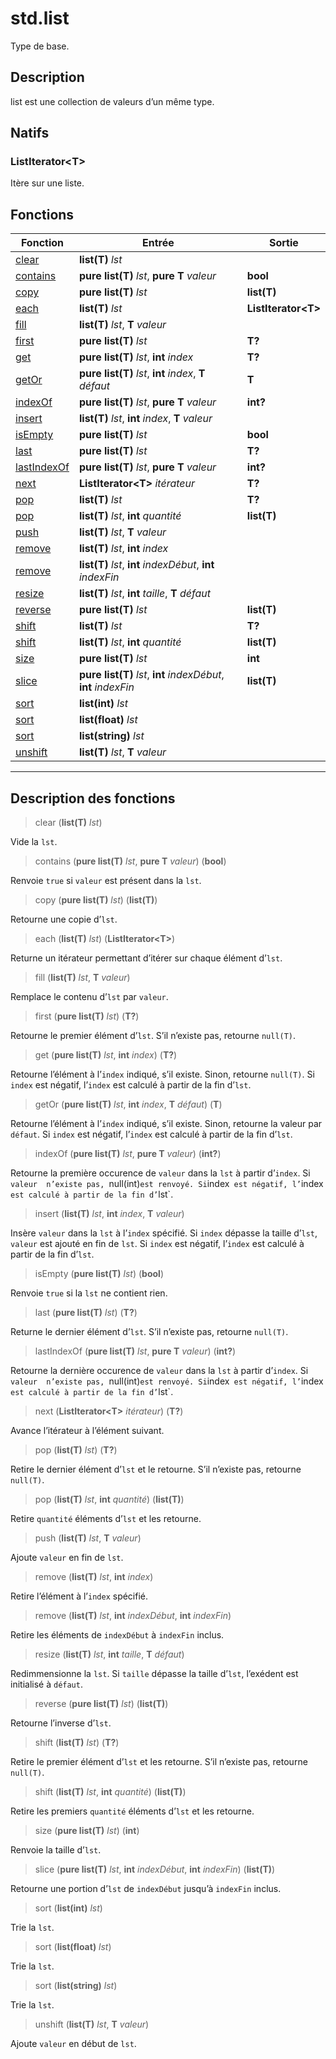 # std.list

Type de base.
## Description
list est une collection de valeurs d’un même type.
## Natifs
### ListIterator\<T>
Itère sur une liste.
## Fonctions
|Fonction|Entrée|Sortie|
|-|-|-|
|[clear](#func_0)|**list(T)** *lst*||
|[contains](#func_1)|**pure list(T)** *lst*, **pure T** *valeur*|**bool**|
|[copy](#func_2)|**pure list(T)** *lst*|**list(T)**|
|[each](#func_3)|**list(T)** *lst*|**ListIterator\<T>**|
|[fill](#func_4)|**list(T)** *lst*, **T** *valeur*||
|[first](#func_5)|**pure list(T)** *lst*|**T?**|
|[get](#func_6)|**pure list(T)** *lst*, **int** *index*|**T?**|
|[getOr](#func_7)|**pure list(T)** *lst*, **int** *index*, **T** *défaut*|**T**|
|[indexOf](#func_8)|**pure list(T)** *lst*, **pure T** *valeur*|**int?**|
|[insert](#func_9)|**list(T)** *lst*, **int** *index*, **T** *valeur*||
|[isEmpty](#func_10)|**pure list(T)** *lst*|**bool**|
|[last](#func_11)|**pure list(T)** *lst*|**T?**|
|[lastIndexOf](#func_12)|**pure list(T)** *lst*, **pure T** *valeur*|**int?**|
|[next](#func_13)|**ListIterator\<T>** *itérateur*|**T?**|
|[pop](#func_14)|**list(T)** *lst*|**T?**|
|[pop](#func_15)|**list(T)** *lst*, **int** *quantité*|**list(T)**|
|[push](#func_16)|**list(T)** *lst*, **T** *valeur*||
|[remove](#func_17)|**list(T)** *lst*, **int** *index*||
|[remove](#func_18)|**list(T)** *lst*, **int** *indexDébut*, **int** *indexFin*||
|[resize](#func_19)|**list(T)** *lst*, **int** *taille*, **T** *défaut*||
|[reverse](#func_20)|**pure list(T)** *lst*|**list(T)**|
|[shift](#func_21)|**list(T)** *lst*|**T?**|
|[shift](#func_22)|**list(T)** *lst*, **int** *quantité*|**list(T)**|
|[size](#func_23)|**pure list(T)** *lst*|**int**|
|[slice](#func_24)|**pure list(T)** *lst*, **int** *indexDébut*, **int** *indexFin*|**list(T)**|
|[sort](#func_25)|**list(int)** *lst*||
|[sort](#func_26)|**list(float)** *lst*||
|[sort](#func_27)|**list(string)** *lst*||
|[unshift](#func_28)|**list(T)** *lst*, **T** *valeur*||


***
## Description des fonctions

<a id="func_0"></a>
> clear (**list(T)** *lst*)

Vide la `lst`.

<a id="func_1"></a>
> contains (**pure list(T)** *lst*, **pure T** *valeur*) (**bool**)

Renvoie `true` si `valeur` est présent dans la `lst`.

<a id="func_2"></a>
> copy (**pure list(T)** *lst*) (**list(T)**)

Retourne une copie d’`lst`.

<a id="func_3"></a>
> each (**list(T)** *lst*) (**ListIterator\<T>**)

Returne un itérateur permettant d’itérer sur chaque élément d’`lst`.

<a id="func_4"></a>
> fill (**list(T)** *lst*, **T** *valeur*)

Remplace le contenu d’`lst` par `valeur`.

<a id="func_5"></a>
> first (**pure list(T)** *lst*) (**T?**)

Retourne le premier élément d’`lst`.
S’il n’existe pas, retourne `null(T)`.

<a id="func_6"></a>
> get (**pure list(T)** *lst*, **int** *index*) (**T?**)

Retourne l’élément à l’`index` indiqué, s’il existe.
Sinon, retourne `null(T)`.
Si `index` est négatif, l’`index` est calculé à partir de la fin d’`lst`.

<a id="func_7"></a>
> getOr (**pure list(T)** *lst*, **int** *index*, **T** *défaut*) (**T**)

Retourne l’élément à l’`index` indiqué, s’il existe.
Sinon, retourne la valeur par `défaut`.
Si `index` est négatif, l’`index` est calculé à partir de la fin d’`lst`.

<a id="func_8"></a>
> indexOf (**pure list(T)** *lst*, **pure T** *valeur*) (**int?**)

Retourne la première occurence de `valeur` dans la `lst` à partir d’`index`.
Si `valeur  n’existe pas, `null(int)` est renvoyé.
Si `index` est négatif, l’`index` est calculé à partir de la fin d’`lst`.

<a id="func_9"></a>
> insert (**list(T)** *lst*, **int** *index*, **T** *valeur*)

Insère `valeur` dans la `lst` à l’`index` spécifié.
Si `index` dépasse la taille d’`lst`, `valeur` est ajouté en fin de `lst`.
Si `index` est négatif, l’`index` est calculé à partir de la fin d’`lst`.

<a id="func_10"></a>
> isEmpty (**pure list(T)** *lst*) (**bool**)

Renvoie `true` si la `lst` ne contient rien.

<a id="func_11"></a>
> last (**pure list(T)** *lst*) (**T?**)

Returne le dernier élément d’`lst`.
S’il n’existe pas, retourne `null(T)`.

<a id="func_12"></a>
> lastIndexOf (**pure list(T)** *lst*, **pure T** *valeur*) (**int?**)

Retourne la dernière occurence de `valeur` dans la `lst` à partir d’`index`.
Si `valeur  n’existe pas, `null(int)` est renvoyé.
Si `index` est négatif, l’`index` est calculé à partir de la fin d’`lst`.

<a id="func_13"></a>
> next (**ListIterator\<T>** *itérateur*) (**T?**)

Avance l’itérateur à l’élément suivant.

<a id="func_14"></a>
> pop (**list(T)** *lst*) (**T?**)

Retire le dernier élément d’`lst` et le retourne.
S’il n’existe pas, retourne `null(T)`.

<a id="func_15"></a>
> pop (**list(T)** *lst*, **int** *quantité*) (**list(T)**)

Retire `quantité` éléments d’`lst` et les retourne.

<a id="func_16"></a>
> push (**list(T)** *lst*, **T** *valeur*)

Ajoute `valeur` en fin de `lst`.

<a id="func_17"></a>
> remove (**list(T)** *lst*, **int** *index*)

Retire l’élément à l’`index` spécifié.

<a id="func_18"></a>
> remove (**list(T)** *lst*, **int** *indexDébut*, **int** *indexFin*)

Retire les éléments de `indexDébut` à `indexFin` inclus.

<a id="func_19"></a>
> resize (**list(T)** *lst*, **int** *taille*, **T** *défaut*)

Redimmensionne la `lst`.
Si `taille` dépasse la taille d’`lst`, l’exédent est initialisé à `défaut`.

<a id="func_20"></a>
> reverse (**pure list(T)** *lst*) (**list(T)**)

Retourne l’inverse d’`lst`.

<a id="func_21"></a>
> shift (**list(T)** *lst*) (**T?**)

Retire le premier élément d’`lst` et les retourne.
S’il n’existe pas, retourne `null(T)`.

<a id="func_22"></a>
> shift (**list(T)** *lst*, **int** *quantité*) (**list(T)**)

Retire les premiers `quantité` éléments d’`lst` et les retourne.

<a id="func_23"></a>
> size (**pure list(T)** *lst*) (**int**)

Renvoie la taille d’`lst`.

<a id="func_24"></a>
> slice (**pure list(T)** *lst*, **int** *indexDébut*, **int** *indexFin*) (**list(T)**)

Retourne une portion d’`lst` de `indexDébut` jusqu’à `indexFin` inclus.

<a id="func_25"></a>
> sort (**list(int)** *lst*)

Trie la `lst`.

<a id="func_26"></a>
> sort (**list(float)** *lst*)

Trie la `lst`.

<a id="func_27"></a>
> sort (**list(string)** *lst*)

Trie la `lst`.

<a id="func_28"></a>
> unshift (**list(T)** *lst*, **T** *valeur*)

Ajoute `valeur` en début de `lst`.

